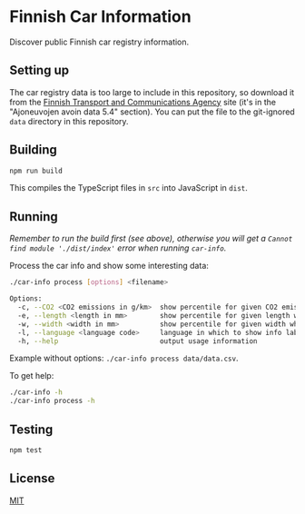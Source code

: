 # Finnish Car Information

Discover public Finnish car registry information.

## Setting up

The car registry data is too large to include in this repository, so download it from the
[Finnish Transport and Communications Agency](https://www.traficom.fi/en/statistics-and-publications/open-data)
site (it's in the "Ajoneuvojen avoin data 5.4" section). You can put the file to the git-ignored `data` directory
in this repository.

## Building

```sh
npm run build
```

This compiles the TypeScript files in `src` into JavaScript in `dist`.

## Running

_Remember to run the build first (see above), otherwise you will get a `Cannot find module './dist/index'` error when running `car-info`._

Process the car info and show some interesting data:

```sh
./car-info process [options] <filename>

Options:
  -c, --CO2 <CO2 emissions in g/km>  show percentile for given CO2 emissions when compared to other cars
  -e, --length <length in mm>        show percentile for given length when compared to other cars
  -w, --width <width in mm>          show percentile for given width when compared to other cars
  -l, --language <language code>     language in which to show info labels: fi|sv|en (default: "fi")
  -h, --help                         output usage information
```

Example without options: `./car-info process data/data.csv`.

To get help:

```sh
./car-info -h
./car-info process -h
```

## Testing

```sh
npm test
```

## License

[MIT](LICENSE)
